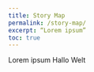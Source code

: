```yaml
---
title: Story Map
permalink: /story-map/
excerpt: “Lorem ipsum”
toc: true
---
```


Lorem ipsum
Hallo Welt 